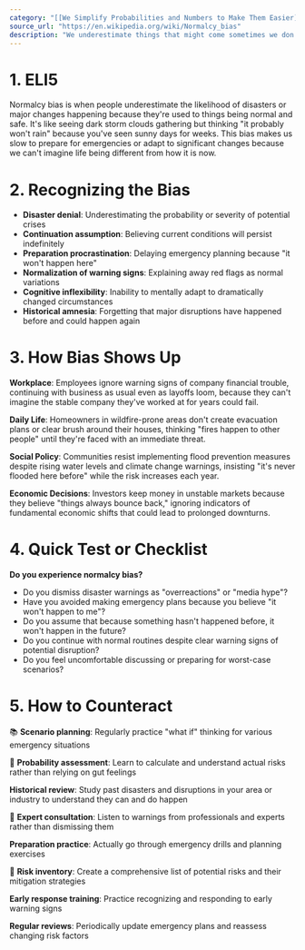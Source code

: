 ```yaml
---
category: "[[We Simplify Probabilities and Numbers to Make Them Easier]]"
source_url: "https://en.wikipedia.org/wiki/Normalcy_bias"
description: "We underestimate things that might come sometimes we don't even believe they are going to come. For example think of a car accident or a natural disaster."
---
```


# 1. ELI5

Normalcy bias is when people underestimate the likelihood of disasters or major changes happening because they're used to things being normal and safe. It's like seeing dark storm clouds gathering but thinking "it probably won't rain" because you've seen sunny days for weeks. This bias makes us slow to prepare for emergencies or adapt to significant changes because we can't imagine life being different from how it is now.

# 2. Recognizing the Bias

- **Disaster denial**: Underestimating the probability or severity of potential crises
- **Continuation assumption**: Believing current conditions will persist indefinitely
- **Preparation procrastination**: Delaying emergency planning because "it won't happen here"
- **Normalization of warning signs**: Explaining away red flags as normal variations
- **Cognitive inflexibility**: Inability to mentally adapt to dramatically changed circumstances
- **Historical amnesia**: Forgetting that major disruptions have happened before and could happen again

# 3. How Bias Shows Up

**Workplace**: Employees ignore warning signs of company financial trouble, continuing with business as usual even as layoffs loom, because they can't imagine the stable company they've worked at for years could fail.

**Daily Life**: Homeowners in wildfire-prone areas don't create evacuation plans or clear brush around their houses, thinking "fires happen to other people" until they're faced with an immediate threat.

**Social Policy**: Communities resist implementing flood prevention measures despite rising water levels and climate change warnings, insisting "it's never flooded here before" while the risk increases each year.

**Economic Decisions**: Investors keep money in unstable markets because they believe "things always bounce back," ignoring indicators of fundamental economic shifts that could lead to prolonged downturns.

# 4. Quick Test or Checklist

**Do you experience normalcy bias?**

- Do you dismiss disaster warnings as "overreactions" or "media hype"?
- Have you avoided making emergency plans because you believe "it won't happen to me"?
- Do you assume that because something hasn't happened before, it won't happen in the future?
- Do you continue with normal routines despite clear warning signs of potential disruption?
- Do you feel uncomfortable discussing or preparing for worst-case scenarios?

# 5. How to Counteract

📚 **Scenario planning**: Regularly practice "what if" thinking for various emergency situations

🤔 **Probability assessment**: Learn to calculate and understand actual risks rather than relying on gut feelings

**Historical review**: Study past disasters and disruptions in your area or industry to understand they can and do happen

💬 **Expert consultation**: Listen to warnings from professionals and experts rather than dismissing them

 **Preparation practice**: Actually go through emergency drills and planning exercises

📝 **Risk inventory**: Create a comprehensive list of potential risks and their mitigation strategies

 **Early response training**: Practice recognizing and responding to early warning signs

**Regular reviews**: Periodically update emergency plans and reassess changing risk factors

